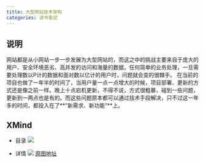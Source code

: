 ```yaml
---
title: 大型网站技术架构
categories: 读书笔记
---
```


## 说明
网站都是从小网站一步一步发展为大型网站的，而这之中的挑战主要来自于庞大的用户、安全环境恶劣、高并发的访问和海量的数据，任何简单的业务处理，一旦需要处理数以P计的数据和面对数以亿计的用户时，问题就会变的很棘手。
在当前的项目也做了一年半的时间了，当用户量一点一点增大的时候，项目部署、更新的方式还是像之前一样。晚上十点宕机更新，不得不说，方式很粗暴，碰到一些问题，更新到一两点也是有的。而这些问题原本都可以通过技术手段解决，只不过这一年多的时间，都投入在了**“新需求、新功能”**上。

## XMind
- 目录
![](http://img1-1253291688.cossh.myqcloud.com/XMind/%E5%A4%A7%E5%9E%8B%E7%BD%91%E7%AB%99%E6%8A%80%E6%9C%AF%E6%9E%B6%E6%9E%84/0.png)
<!-- more -->

- 详情
![](http://img1-1253291688.cossh.myqcloud.com/XMind/%E5%A4%A7%E5%9E%8B%E7%BD%91%E7%AB%99%E6%8A%80%E6%9C%AF%E6%9E%B6%E6%9E%84/1.png)
[原图地址](http://img1-1253291688.cossh.myqcloud.com/XMind/%E5%A4%A7%E5%9E%8B%E7%BD%91%E7%AB%99%E6%8A%80%E6%9C%AF%E6%9E%B6%E6%9E%84/2.svg)